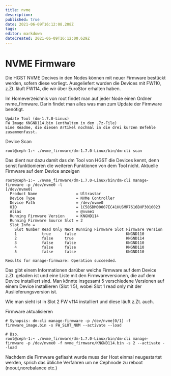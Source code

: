 ```yaml
---
title: nvme
description: 
published: true
date: 2021-06-09T16:12:08.208Z
tags: 
editor: markdown
dateCreated: 2021-06-09T16:12:00.629Z
---
```


# NVME Firmware

Die HGST NVME Decives in den Nodes können mit neuer Firmware bestückt werden, sofern diese vorliegt.
Ausgeliefert wurden die Devices mit FW110, z.Zt. läuft FW114, die wir über EuroStor erhalten haben.

Im Homeverzeichnis von root findet man auf jeder Node einen Ordner nvme_firmware.
Darin findet man alles was man zum Update der Firmware benötigt.

    Update Tool (dm-1.7.0-Linux)
    FW Image KNGND114.bin (enthalten in dem .7z-File)
    Eine Readme, die diesen Artikel nochmal in die drei kurzen Befehle zusammenfasst.

Device Scan

`root@ceph-1:~ ./nvme_firmware/dm-1.7.0-Linux/bin/dm-cli scan`

Das dient nur dazu damit das dm Tool von HGST die Devices kennt, denn sonst funktionieren die weiteren Funktionen von dem Tool nicht.
Aktuelle Firmware auf dem Device anzeigen

```
root@ceph-1:~ ./nvme_firmware/dm-1.7.0-Linux/bin/dm-cli manage-firmware -p /dev/nvme0 -l
[/dev/nvme0]
  Product Name                 = Ultrastar                                                                                                                                                                      
  Device Type                  = NVMe Controller                                                                                                                                                                
  Device Path                  = /dev/nvme0                                                                                                                                                                     
  UID                          = 1C58SDM00007EC41HUSMR7616BHP3010023                                                                                                                                            
  Alias                        = @nvme1                                                                                                                                                                         
  Running Firmware Version     = KNGND114                                                                                                                                                                       
  Running Firmware Source Slot = 2                                                                                                                                                                              
  Slot Info =
    Slot Number Read Only Next Running Firmware Slot Firmware Version
    1           true      false                      KNGND110        
    2           false     true                       KNGND114        
    3           false     false                      KNGND110        
    4           false     false                      KNGND110        
    5           false     false                      KNGND110        

Results for manage-firmware: Operation succeeded.
```

Das gibt einem Informationen darüber welche Firmware auf dem Device z.Zt. geladen ist und eine Liste mit den Firmwareversionen, die auf dem Device installiert sind.
Man könnte insgesamt 5 verschiedene Versionen auf einem Device installieren (Slot 1 5), wobei Slot 1 read only mit der Auslieferungsversion ist.

Wie man sieht ist in Slot 2 FW v114 installiert und diese läuft z.Zt. auch.

Firmware aktualisieren
```
# Synopsis: dm-cli manage-firmware -p /dev/nvme[0/1] -f firmware_image.bin -s FW_SLOT_NUM --activate --load

# Bsp.
root@ceph-1:~ ./nvme_firmware/dm-1.7.0-Linux/bin/dm-cli manage-firmware -p /dev/nvme0 -f nvme_firmware/KNGND114.bin -s 2 --activate --load
```

Nachdem die Firmware geflasht wurde muss der Host einmal neugestartet werden, sprich das übliche Verfahren um ne Cephnode zu reboot (noout,norebalance etc.)

